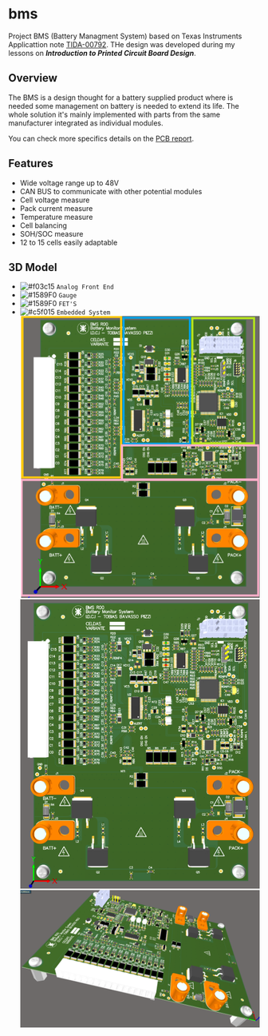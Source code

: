 # bms
Project BMS (Battery Managment System) based on Texas Instruments Applicattion note [TIDA-00792](https://www.ti.com/tool/TIDA-00792).
THe design was developed during my lessons on **_Introduction to Printed Circuit Board Design_**. 

## Overview 

The BMS is a design thought for a battery supplied product where is needed some management on battery is needed to extend its life. The whole solution it's mainly implemented with parts from the same manufacturer integrated as individual modules. 

You can check more specifics details on the [PCB report](https://github.com/TobiasBp99/bms/blob/master/reportBMS.pdf).

## Features 

- Wide voltage range up to 48V
- CAN BUS to communicate with other potential modules
- Cell voltage measure
- Pack current measure
- Temperature measure
- Cell balancing
- SOH/SOC measure
- 12 to 15 cells easily adaptable

## 3D Model
- ![#f03c15](https://placehold.co/15x15/ffff00/ffff00.png) `Analog Front End`
- ![#1589F0](https://placehold.co/15x15/1589F0/1589F0.png) `Gauge`
- ![#1589F0](https://placehold.co/15x15/f03c15/f03c15.png) `FET'S`
- ![#c5f015](https://placehold.co/15x15/c5f015/c5f015.png) `Embedded System `
![placement](https://github.com/TobiasBp99/bms/blob/master/images/MODULES.png)
![top-plane](https://github.com/TobiasBp99/bms/blob/master/images/TL3D.png)
![top-perspective](https://github.com/TobiasBp99/bms/blob/master/images/TL23D.png)

